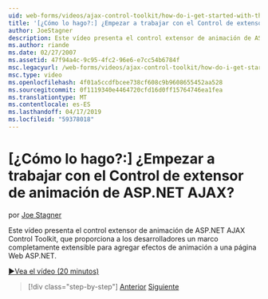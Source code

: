 ```yaml
---
uid: web-forms/videos/ajax-control-toolkit/how-do-i-get-started-with-the-aspnet-ajax-animation-extender-control
title: '[¿Cómo lo hago?:] ¿Empezar a trabajar con el Control de extensor de animación de ASP.NET AJAX? | Microsoft Docs'
author: JoeStagner
description: Este vídeo presenta el control extensor de animación de ASP.NET AJAX Control Toolkit, que proporciona a los desarrolladores un marco completamente extensible para un...
ms.author: riande
ms.date: 02/27/2007
ms.assetid: 47f94a4c-9c95-4fc2-96e6-e7cc54b6784f
msc.legacyurl: /web-forms/videos/ajax-control-toolkit/how-do-i-get-started-with-the-aspnet-ajax-animation-extender-control
msc.type: video
ms.openlocfilehash: 4f01a5ccdfbcee738cf608c9b9608655452aa528
ms.sourcegitcommit: 0f1119340e4464720cfd16d0ff15764746ea1fea
ms.translationtype: MT
ms.contentlocale: es-ES
ms.lasthandoff: 04/17/2019
ms.locfileid: "59378018"
---
```

# <a name="how-do-i-get-started-with-the-aspnet-ajax-animation-extender-control"></a>[¿Cómo lo hago?:] ¿Empezar a trabajar con el Control de extensor de animación de ASP.NET AJAX?

por [Joe Stagner](https://github.com/JoeStagner)

Este vídeo presenta el control extensor de animación de ASP.NET AJAX Control Toolkit, que proporciona a los desarrolladores un marco completamente extensible para agregar efectos de animación a una página Web ASP.NET.

[&#9654;Vea el vídeo (20 minutos)](https://channel9.msdn.com/Blogs/ASP-NET-Site-Videos/how-do-i-get-started-with-the-aspnet-ajax-animation-extender-control)

> [!div class="step-by-step"]
> [Anterior](how-do-i-use-the-aspnet-ajax-passwordstrength-extender.md)
> [Siguiente](how-do-i-use-the-aspnet-ajax-confirmbutton-extender.md)
